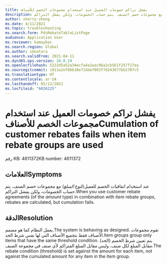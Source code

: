 ```yaml
---
title: يفشل تراكم خصومات العميل عند استخدام مجموعات الخصم للأصناف
description: عند استخدام اتفاقيات الخصم للعميل مع مجموعات خصم الصنف، يتم حساب الخصومات، ولكن يفشل التراكم.
author: sherry-zheng
ms.date: 4/11/2021
ms.topic: troubleshooting
ms.search.form: PdsRebateTableListPage
audience: Application User
ms.reviewer: kamaybac
ms.search.region: Global
ms.author: smnatara
ms.search.validFrom: 2021-04-11
ms.dyn365.ops.version: 10.0.19
ms.openlocfilehash: 5222d5a52a34ecfa4a1eac96a2cb561f257f17ea
ms.sourcegitcommit: c011a2ef66b38e71ddaf003f7d243677bb2707c5
ms.translationtype: HT
ms.contentlocale: ar-SA
ms.lasthandoff: 05/12/2021
ms.locfileid: "6026225"
---
```

# <a name="cumulation-of-customer-rebates-fails-when-item-rebate-groups-are-used"></a><span data-ttu-id="87fbe-103">يفشل تراكم خصومات العميل عند استخدام مجموعات الخصم للأصناف</span><span class="sxs-lookup"><span data-stu-id="87fbe-103">Cumulation of customer rebates fails when item rebate groups are used</span></span>

<span data-ttu-id="87fbe-104">رقم KB: 4611372</span><span class="sxs-lookup"><span data-stu-id="87fbe-104">KB number: 4611372</span></span>

## <a name="symptoms"></a><span data-ttu-id="87fbe-105">العلامات</span><span class="sxs-lookup"><span data-stu-id="87fbe-105">Symptoms</span></span>

<span data-ttu-id="87fbe-106">عند استخدام اتفاقيات الخصم للعميل(لنوع *المبلغ*) مع مجموعات خصم الصنف، يتم حساب الخصومات، ولكن يفشل التراكم.</span><span class="sxs-lookup"><span data-stu-id="87fbe-106">When you use customer rebate agreements (of the *amount* type) in combination with item rebate groups, rebates are calculated, but cumulation fails.</span></span>

## <a name="resolution"></a><span data-ttu-id="87fbe-107">الدقة</span><span class="sxs-lookup"><span data-stu-id="87fbe-107">Resolution</span></span>

<span data-ttu-id="87fbe-108">يعمل النظام كما هو مصمم.</span><span class="sxs-lookup"><span data-stu-id="87fbe-108">The system is behaving as designed.</span></span> <span data-ttu-id="87fbe-109">تقوم مجموعات الأصناف فقط بتجميع الأصناف التي لها نفس شرط الحد.</span><span class="sxs-lookup"><span data-stu-id="87fbe-109">Item groups group only items that have the same threshold condition.</span></span> <span data-ttu-id="87fbe-110">يتم تعيين شرط الخصم (الحد) مقابل المبلغ لكل صنف، وليس مقابل المبلغ المتراكم لأي صنف في مجموعة الصنف.</span><span class="sxs-lookup"><span data-stu-id="87fbe-110">The rebate condition (threshold) is set against the amount for each item, not against the cumulated amount for any item in the item group.</span></span>
